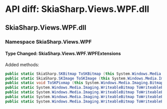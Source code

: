 # API diff: SkiaSharp.Views.WPF.dll

## SkiaSharp.Views.WPF.dll

### Namespace SkiaSharp.Views.WPF

#### Type Changed: SkiaSharp.Views.WPF.WPFExtensions

Added methods:

```csharp
public static SkiaSharp.SKBitmap ToSKBitmap (this System.Windows.Media.Imaging.BitmapSource bitmap);
public static SkiaSharp.SKImage ToSKImage (this System.Windows.Media.Imaging.BitmapSource bitmap);
public static void ToSKPixmap (this System.Windows.Media.Imaging.BitmapSource bitmap, SkiaSharp.SKPixmap pixmap);
public static System.Windows.Media.Imaging.WriteableBitmap ToWriteableBitmap (this SkiaSharp.SKBitmap skiaBitmap);
public static System.Windows.Media.Imaging.WriteableBitmap ToWriteableBitmap (this SkiaSharp.SKImage skiaImage);
public static System.Windows.Media.Imaging.WriteableBitmap ToWriteableBitmap (this SkiaSharp.SKPixmap pixmap);
public static System.Windows.Media.Imaging.WriteableBitmap ToWriteableBitmap (this SkiaSharp.SKPicture picture, SkiaSharp.SKSizeI dimensions);
```



